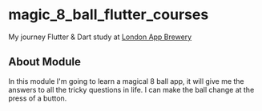 # magic_8_ball_flutter_courses

My journey Flutter & Dart study at [London App Brewery](https://www.appbrewery.co/)

## About Module

In this module I'm going to learn a magical 8 ball app, it will give me the answers to all the tricky questions in life. I can make the ball change at the press of a button.

